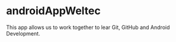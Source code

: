 # androidAppWeltec
This app allows us to work together to lear Git, GitHub and Android Development.
